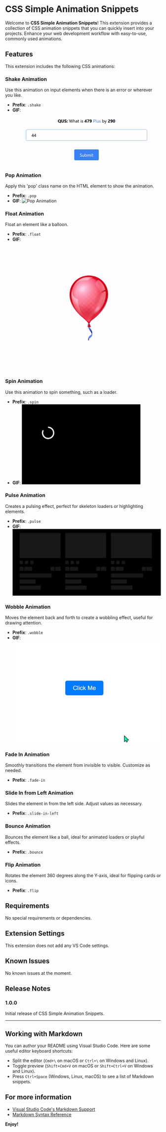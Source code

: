 # CSS Simple Animation Snippets

Welcome to **CSS Simple Animation Snippets**! This extension provides a collection of CSS animation snippets that you can quickly insert into your projects. Enhance your web development workflow with easy-to-use, commonly used animations.

## Features

This extension includes the following CSS animations:

### Shake Animation

Use this animation on input elements when there is an error or wherever you like.

- **Prefix**: `.shake`
- **GIF**:
  ![Shake Animation](images/shake.gif)

### Pop Animation

Apply this 'pop' class name on the HTML element to show the animation.

- **Prefix**: `.pop`
- **GIF**:
  ![Pop Animation](images/pop.gif)

### Float Animation

Float an element like a balloon.

- **Prefix**: `.float`
- **GIF**:
  ![Float Animation](images/float.gif)

### Spin Animation

Use this animation to spin something, such as a loader.

- **Prefix**: `.spin`
- **GIF**:
  ![Spin Animation](images/spin.gif)

### Pulse Animation

Creates a pulsing effect, perfect for skeleton loaders or highlighting elements.

- **Prefix**: `.pulse`
- **GIF**:
  ![Pulse Animation](images/pulse.gif)

### Wobble Animation

Moves the element back and forth to create a wobbling effect, useful for drawing attention.

- **Prefix**: `.wobble`
- **GIF**:
  ![Wobble Animation](images/wobble.gif)

### Fade In Animation

Smoothly transitions the element from invisible to visible. Customize as needed.

- **Prefix**: `.fade-in`


### Slide In from Left Animation

Slides the element in from the left side. Adjust values as necessary.

- **Prefix**: `.slide-in-left`


### Bounce Animation

Bounces the element like a ball, ideal for animated loaders or playful effects.

- **Prefix**: `.bounce`


### Flip Animation

Rotates the element 360 degrees along the Y-axis, ideal for flipping cards or icons.

- **Prefix**: `.flip`

## Requirements

No special requirements or dependencies.

## Extension Settings

This extension does not add any VS Code settings.

## Known Issues

No known issues at the moment.

## Release Notes

### 1.0.0

Initial release of CSS Simple Animation Snippets.

---

## Working with Markdown

You can author your README using Visual Studio Code. Here are some useful editor keyboard shortcuts:

- Split the editor (`Cmd+\` on macOS or `Ctrl+\` on Windows and Linux).
- Toggle preview (`Shift+Cmd+V` on macOS or `Shift+Ctrl+V` on Windows and Linux).
- Press `Ctrl+Space` (Windows, Linux, macOS) to see a list of Markdown snippets.

## For more information

- [Visual Studio Code's Markdown Support](http://code.visualstudio.com/docs/languages/markdown)
- [Markdown Syntax Reference](https://help.github.com/articles/markdown-basics/)

**Enjoy!**
